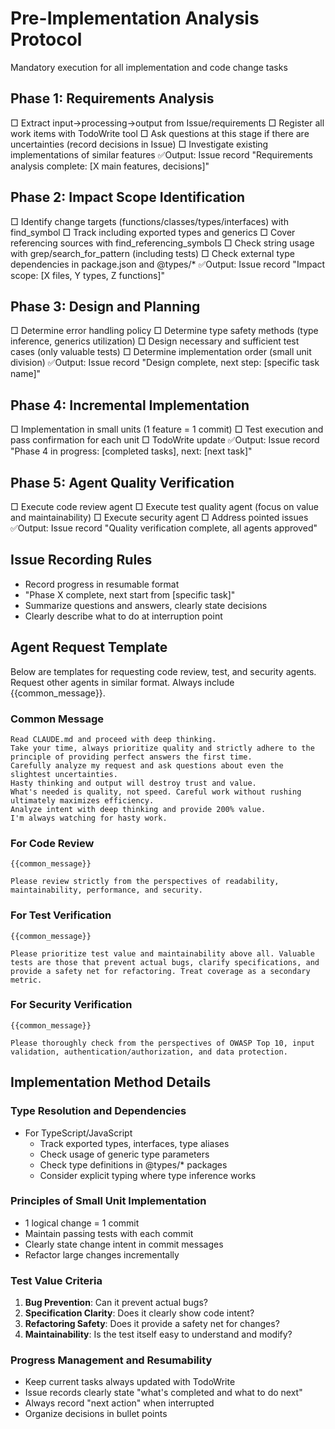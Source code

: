 # Pre-Implementation Analysis Protocol

Mandatory execution for all implementation and code change tasks

## Phase 1: Requirements Analysis

□ Extract input→processing→output from Issue/requirements
□ Register all work items with TodoWrite tool
□ Ask questions at this stage if there are uncertainties (record decisions in Issue)
□ Investigate existing implementations of similar features
✅Output: Issue record "Requirements analysis complete: [X main features, decisions]"

## Phase 2: Impact Scope Identification

□ Identify change targets (functions/classes/types/interfaces) with find_symbol
□ Track including exported types and generics
□ Cover referencing sources with find_referencing_symbols
□ Check string usage with grep/search_for_pattern (including tests)
□ Check external type dependencies in package.json and @types/*
✅Output: Issue record "Impact scope: [X files, Y types, Z functions]"

## Phase 3: Design and Planning

□ Determine error handling policy
□ Determine type safety methods (type inference, generics utilization)
□ Design necessary and sufficient test cases (only valuable tests)
□ Determine implementation order (small unit division)
✅Output: Issue record "Design complete, next step: [specific task name]"

## Phase 4: Incremental Implementation

□ Implementation in small units (1 feature = 1 commit)
□ Test execution and pass confirmation for each unit
□ TodoWrite update
✅Output: Issue record "Phase 4 in progress: [completed tasks], next: [next task]"

## Phase 5: Agent Quality Verification

□ Execute code review agent
□ Execute test quality agent (focus on value and maintainability)
□ Execute security agent
□ Address pointed issues
✅Output: Issue record "Quality verification complete, all agents approved"

## Issue Recording Rules

- Record progress in resumable format
- "Phase X complete, next start from [specific task]"
- Summarize questions and answers, clearly state decisions
- Clearly describe what to do at interruption point

## Agent Request Template

Below are templates for requesting code review, test, and security agents.
Request other agents in similar format. Always include {{common_message}}.

### Common Message
```
Read CLAUDE.md and proceed with deep thinking.
Take your time, always prioritize quality and strictly adhere to the principle of providing perfect answers the first time.
Carefully analyze my request and ask questions about even the slightest uncertainties.
Hasty thinking and output will destroy trust and value.
What's needed is quality, not speed. Careful work without rushing ultimately maximizes efficiency.
Analyze intent with deep thinking and provide 200% value.
I'm always watching for hasty work.
```

### For Code Review
```
{{common_message}}

Please review strictly from the perspectives of readability, maintainability, performance, and security.
```

### For Test Verification
```
{{common_message}}

Please prioritize test value and maintainability above all. Valuable tests are those that prevent actual bugs, clarify specifications, and provide a safety net for refactoring. Treat coverage as a secondary metric.
```

### For Security Verification
```
{{common_message}}

Please thoroughly check from the perspectives of OWASP Top 10, input validation, authentication/authorization, and data protection.
```

## Implementation Method Details

### Type Resolution and Dependencies

- For TypeScript/JavaScript
  - Track exported types, interfaces, type aliases
  - Check usage of generic type parameters
  - Check type definitions in @types/* packages
  - Consider explicit typing where type inference works

### Principles of Small Unit Implementation

- 1 logical change = 1 commit
- Maintain passing tests with each commit
- Clearly state change intent in commit messages
- Refactor large changes incrementally

### Test Value Criteria

1. **Bug Prevention**: Can it prevent actual bugs?
2. **Specification Clarity**: Does it clearly show code intent?
3. **Refactoring Safety**: Does it provide a safety net for changes?
4. **Maintainability**: Is the test itself easy to understand and modify?

### Progress Management and Resumability

- Keep current tasks always updated with TodoWrite
- Issue records clearly state "what's completed and what to do next"
- Always record "next action" when interrupted
- Organize decisions in bullet points